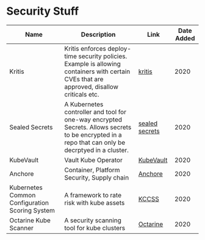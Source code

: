 # Security Stuff


|                      Name                      |                                                                    Description                                                                    |                               Link                               | Date Added |
| ---------------------------------------------- | ------------------------------------------------------------------------------------------------------------------------------------------------- | ---------------------------------------------------------------- | ---------- |
| Kritis                                         | Kritis enforces deploy-time security policies. Example is allowing containers with certain CVEs that are approved, disallow criticals etc.        | [kritis](https://github.com/grafeas/kritis)                      | 2020       |
| Sealed Secrets                                 | A Kubernetes controller and tool for one-way encrypted Secrets. Allows secrets to be encrypted in a repo that can only be decrptyed in a cluster. | [sealed secrets](https://github.com/bitnami-labs/sealed-secrets) | 2020       |
| KubeVault                                      | Vault Kube Operator                                                                                                                               | [KubeVault](https://kubevault.com/)                              | 2020       |
| Anchore                                        | Container, Platform Security, Supply chain                                                                                                        | [Anchore](https://anchore.com/)                                  | 2020       |
| Kubernetes Common Configuration Scoring System | A framework to rate risk with kube assets                                                                                                         | [KCCSS](https://github.com/octarinesec/kccss)                    | 2020       |
| Octarine Kube Scanner                          | A security scanning tool for kube clusters                                                                                                        | [Octarine](https://github.com/octarinesec/kube-scan)             | 2020       |